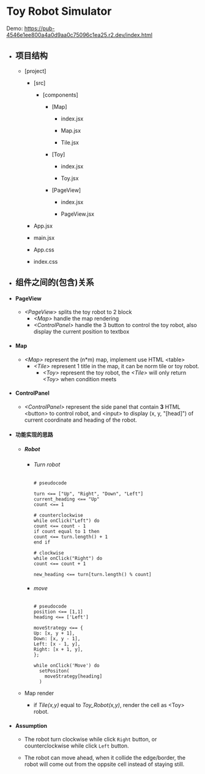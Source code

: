 <!-- @format -->

# Toy Robot Simulator

Demo: https://pub-4546e1ee800a4a0d9aa0c75096c1ea25.r2.dev/index.html

- ## 项目结构

  - [project]
  
    - [src]
  
      - [components]
  
          - [Map]
  
            - index.jsx
  
            - Map.jsx
  
            - Tile.jsx
  
          - [Toy]
  
             - index.jsx
  
             - Toy.jsx
  
          - [PageView]
  
            - index.jsx
  
            - PageView.jsx
  
    - App.jsx
  
    - main.jsx
  
    - App.css
  
    - index.css

- ## 组件之间的(包含)关系
  
- #### PageView
  - _\<PageView>_ splits the toy robot to 2 block
    - _\<Map>_ handle the map rendering
    - _\<ControlPanel>_ handle the 3 button to control the toy robot, also display the current position to textbox
- #### Map
  - _\<Map>_ represent the (n\*m) map, implement use HTML \<table>
    - _\<Tile>_ represent 1 title in the map, it can be norm tile or toy robot.
      - _\<Toy>_ represent the toy robot, the _\<Tile>_ will only return _\<Toy>_ when condition meets
- #### ControlPanel
  - _\<ControlPanel>_ represent the side panel that contain **3** HTML \<button> to control robot, and \<input> to display (x, y, "[head]") of current coordinate and heading of the robot.

- #### 功能实现的思路

  - ##### Robot

    - ###### Turn robot

      ```
      # pseudocode

      turn <== ["Up", "Right", "Down", "Left"]
      current_heading <== "Up"
      count <== 1

      # counterclockwise
      while onClick("Left") do
      count <== count - 1
      if count equal to 1 then
      count <== turn.length() + 1
      end if

      # clockwise
      while onClick("Right") do
      count <== count + 1

      new_heading <== turn[turn.length() % count]
      ```

    - ###### move

      ```
      # pseudocode
      position <== [1,1]
      heading <== ['Left']

      moveStrategy <== {
      Up: [x, y + 1],
      Down: [x, y - 1],
      Left: [x - 1, y],
      Right: [x + 1, y],
      };

      while onClick('Move') do
        setPositon(
          moveStrategy[heading]
        )
      ```

  - Map render
    - if _Tile(x,y)_ equal to _Toy_Robot(x,y)_, render the cell as \<Toy> robot.


- #### Assumption
  - The robot turn clockwise while click `Right` button, or counterclockwise while click `Left` button.

  - The robot can move ahead, when it collide the edge/border, the robot will come out from the oppsite cell instead of staying still.
    
